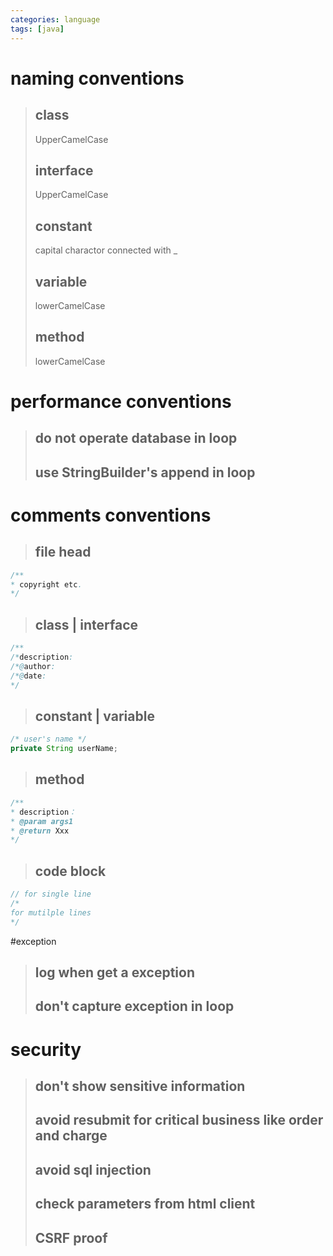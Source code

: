 ```yaml
---
categories: language
tags: [java]    
---
```

# naming conventions
>## class
>UpperCamelCase
>## interface
>UpperCamelCase
>## constant
>capital charactor connected with _
>## variable
>lowerCamelCase
>## method
>lowerCamelCase

# performance conventions
>## do not operate database in loop
>## use StringBuilder's append in loop

# comments conventions
>## file head
```java doc
/**
* copyright etc.
*/
```
>## class | interface
```java
/**
/*description:
/*@author:
/*@date:
*/

```
>## constant | variable
```java
/* user's name */
private String userName;
```

>## method
```java 
/**
* description：
* @param args1
* @return Xxx
*/

```
>## code block
```java
// for single line
/*
for mutilple lines
*/
```

#exception
>## log when get a exception
>## don't capture exception in loop 

# security
>## don't show sensitive information
>## avoid resubmit for critical business like order and charge
>## avoid sql injection
>## check parameters from html client
>## CSRF proof
